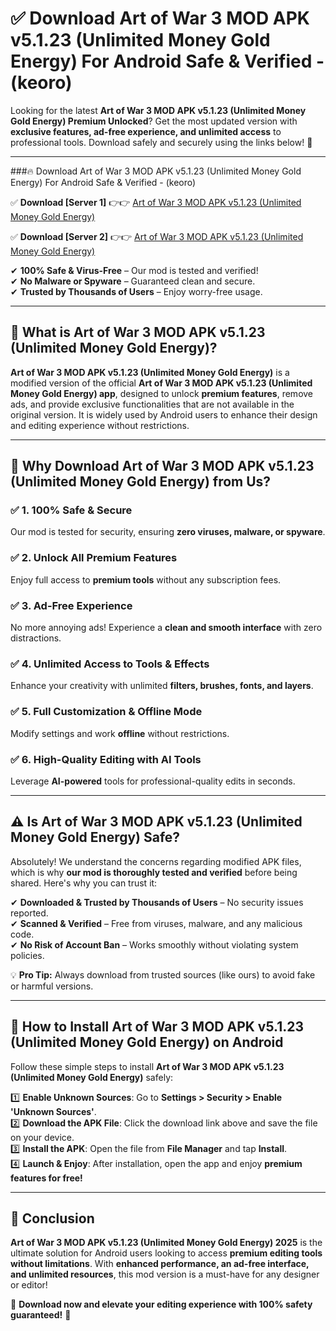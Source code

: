 
# ✅ Download Art of War 3 MOD APK v5.1.23 (Unlimited Money Gold Energy) For Android Safe & Verified -  (keoro) 

Looking for the latest **Art of War 3 MOD APK v5.1.23 (Unlimited Money Gold Energy) Premium Unlocked**? Get the most updated version with **exclusive features, ad-free experience, and unlimited access** to professional tools. Download safely and securely using the links below! 🚀  

---

###🔥 Download Art of War 3 MOD APK v5.1.23 (Unlimited Money Gold Energy) For Android Safe & Verified -  (keoro)  

✅ **Download [Server 1]** 👉👉 [Art of War 3 MOD APK v5.1.23 (Unlimited Money Gold Energy) ](https://apkcomod.com?title=Art_of_War_3_MOD_APK_v5.1.23_(Unlimited_Money_Gold_Energy))  

✅ **Download [Server 2]** 👉👉 [Art of War 3 MOD APK v5.1.23 (Unlimited Money Gold Energy) ](https://apkcomod.com?title=Art_of_War_3_MOD_APK_v5.1.23_(Unlimited_Money_Gold_Energy))  

✔ **100% Safe & Virus-Free** – Our mod is tested and verified!  
✔ **No Malware or Spyware** – Guaranteed clean and secure.  
✔ **Trusted by Thousands of Users** – Enjoy worry-free usage.  

---

## 📌 What is Art of War 3 MOD APK v5.1.23 (Unlimited Money Gold Energy)?  

**Art of War 3 MOD APK v5.1.23 (Unlimited Money Gold Energy)** is a modified version of the official **Art of War 3 MOD APK v5.1.23 (Unlimited Money Gold Energy) app**, designed to unlock **premium features**, remove ads, and provide exclusive functionalities that are not available in the original version. It is widely used by Android users to enhance their design and editing experience without restrictions.  

---

## 🌟 Why Download Art of War 3 MOD APK v5.1.23 (Unlimited Money Gold Energy) from Us?  

### ✅ 1. 100% Safe & Secure  
Our mod is tested for security, ensuring **zero viruses, malware, or spyware**.  

### ✅ 2. Unlock All Premium Features  
Enjoy full access to **premium tools** without any subscription fees.  

### ✅ 3. Ad-Free Experience  
No more annoying ads! Experience a **clean and smooth interface** with zero distractions.  

### ✅ 4. Unlimited Access to Tools & Effects  
Enhance your creativity with unlimited **filters, brushes, fonts, and layers**.  

### ✅ 5. Full Customization & Offline Mode  
Modify settings and work **offline** without restrictions.  

### ✅ 6. High-Quality Editing with AI Tools  
Leverage **AI-powered** tools for professional-quality edits in seconds.  

---

## ⚠️ Is Art of War 3 MOD APK v5.1.23 (Unlimited Money Gold Energy) Safe?  

Absolutely! We understand the concerns regarding modified APK files, which is why **our mod is thoroughly tested and verified** before being shared. Here's why you can trust it:  

✔ **Downloaded & Trusted by Thousands of Users** – No security issues reported.  
✔ **Scanned & Verified** – Free from viruses, malware, and any malicious code.  
✔ **No Risk of Account Ban** – Works smoothly without violating system policies.  

💡 **Pro Tip:** Always download from trusted sources (like ours) to avoid fake or harmful versions.  

---

## 📲 How to Install Art of War 3 MOD APK v5.1.23 (Unlimited Money Gold Energy) on Android  

Follow these simple steps to install **Art of War 3 MOD APK v5.1.23 (Unlimited Money Gold Energy)** safely:  

1️⃣ **Enable Unknown Sources**: Go to **Settings > Security > Enable 'Unknown Sources'**.  
2️⃣ **Download the APK File**: Click the download link above and save the file on your device.  
3️⃣ **Install the APK**: Open the file from **File Manager** and tap **Install**.  
4️⃣ **Launch & Enjoy**: After installation, open the app and enjoy **premium features for free!**  

---

## 🚀 Conclusion  

**Art of War 3 MOD APK v5.1.23 (Unlimited Money Gold Energy) 2025** is the ultimate solution for Android users looking to access **premium editing tools without limitations**. With **enhanced performance, an ad-free interface, and unlimited resources**, this mod version is a must-have for any designer or editor!  

🔻 **Download now and elevate your editing experience with 100% safety guaranteed!** 🔻  
